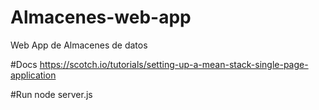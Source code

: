 # Almacenes-web-app
Web App de Almacenes de datos

#Docs
https://scotch.io/tutorials/setting-up-a-mean-stack-single-page-application

#Run
node server.js